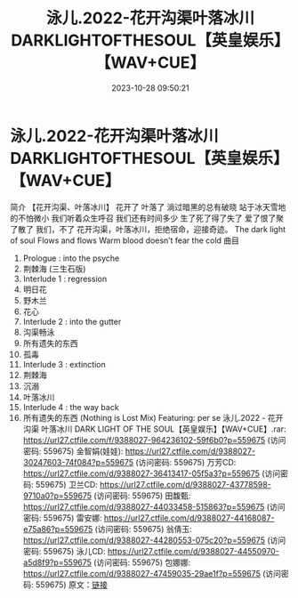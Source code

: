 ﻿---
title: 泳儿.2022-花开沟渠叶落冰川DARKLIGHTOFTHESOUL【英皇娱乐】【WAV+CUE】
date: 2023-10-28 09:50:21
categories: WAV车载音乐、镜像
tags: 华语中文
---
# 泳儿.2022-花开沟渠叶落冰川DARKLIGHTOFTHESOUL【英皇娱乐】【WAV+CUE】

简介
【花开沟渠、叶落冰川】
花开了
叶落了
淌过暗黑的总有破晓
站于冰天雪地的不怕微小
我们听着众生呼召
我们还有时间多少
生了死了得了失了
爱了恨了聚了散了
我们，不了
花开沟渠，叶落冰川，拒绝宿命，迎接奇迹。
The dark light of soul
Flows and flows
Warm blood doesn’t fear the cold
曲目
1. Prologue : into the psyche
2. 荆棘海 (三生石版)
3. Interlude 1 : regression
4. 明日花
5. 野木兰
6. 花心
7. Interlude 2 : into the gutter
8. 沟渠畅泳
9. 所有遗失的东西
10. 孤毒
11. Interlude 3 : extinction
12. 荆棘海
13. 沉溺
14. 叶落冰川
15. Interlude 4 : the way back
16. 所有遗失的东西 (Nothing is Lost Mix) Featuring: per se
泳儿.2022 - 花开沟渠 叶落冰川 DARK LIGHT OF THE SOUL【英皇娱乐】【WAV+CUE】.rar:
https://url27.ctfile.com/f/9388027-964236102-59f6b0?p=559675
(访问密码: 559675)
金智娟(娃娃): https://url27.ctfile.com/d/9388027-30247603-74f084?p=559675
(访问密码: 559675)
万芳CD: https://url27.ctfile.com/d/9388027-36413417-05f5a3?p=559675
(访问密码: 559675)
卫兰CD: https://url27.ctfile.com/d/9388027-43778598-9710a0?p=559675
(访问密码: 559675)
田馥甄: https://url27.ctfile.com/d/9388027-44033458-515863?p=559675
(访问密码: 559675)
雷安娜: https://url27.ctfile.com/d/9388027-44168087-e75a86?p=559675
(访问密码: 559675)
翁倩玉: https://url27.ctfile.com/d/9388027-44280553-075c20?p=559675
(访问密码: 559675)
泳儿CD: https://url27.ctfile.com/d/9388027-44550970-a5d8f9?p=559675
(访问密码: 559675)
包娜娜: https://url27.ctfile.com/d/9388027-47459035-29ae1f?p=559675
(访问密码: 559675)
原文：[链接](https://blog.sina.com.cn/s/blog_1647c7e76010313ng.html)